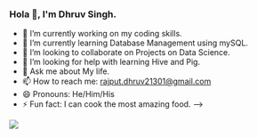 ### Hola 👋, I'm Dhruv Singh.

- 🔭 I’m currently working on my coding skills.
- 🌱 I’m currently learning Database Management using mySQL.
- 👯 I’m looking to collaborate on Projects on Data Science.
- 🤔 I’m looking for help with learning Hive and Pig.
- 💬 Ask me about My life.
- 📫 How to reach me: rajput.dhruv21301@gmail.com
- 😄 Pronouns: He/Him/His
- ⚡ Fun fact:  I can cook the most amazing food.
-->
<img src= "https://github-readme-stats.vercel.app/api?username=DhruvSgh&&show_icons=true&title_color=ffffff&icon_color=bb2acf&text_color=daf7dc&bg_color=151515">


